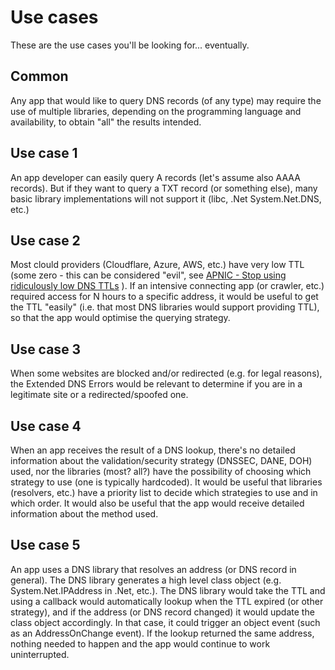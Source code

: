 # Use cases

These are the use cases you'll be looking for... eventually.


## Common

Any app that would like to query DNS records (of any type) may require the use of multiple libraries, depending on the programming language and availability, to obtain "all" the results intended.

## Use case 1

An app developer can easily query A records (let's assume also AAAA records). But if they want to query a TXT record (or something else), many basic library implementations will not support it (libc, .Net System.Net.DNS, etc.)

## Use case 2

Most clould providers (Cloudflare, Azure, AWS, etc.) have very low TTL (some zero - this can be considered "evil", see [APNIC - Stop using ridiculously low DNS TTLs](https://blog.apnic.net/2019/11/12/stop-using-ridiculously-low-dns-ttls/) ). If an intensive connecting app (or crawler, etc.) required access for N hours to a specific address, it would be useful to get the TTL "easily" (i.e. that most DNS libraries would support providing TTL), so that the app would optimise the querying strategy.

## Use case 3

When some websites are blocked and/or redirected (e.g. for legal reasons), the Extended DNS Errors would be relevant to determine if you are in a legitimate site or a redirected/spoofed one.

## Use case 4

When an app receives the result of a DNS lookup, there's no detailed information about the validation/security strategy (DNSSEC, DANE, DOH) used, nor the libraries (most? all?) have the possibility of choosing which strategy to use (one is typically hardcoded). It would be useful that libraries (resolvers, etc.) have a priority list to decide which strategies to use and in which order. It would also be useful that the app would receive detailed information about the method used.

## Use case 5
An app uses a DNS library that resolves an address (or DNS record in general). The DNS library generates a high level class object (e.g. System.Net.IPAddress in .Net, etc.). The DNS library would take the TTL and using a callback would automatically lookup when the TTL expired (or other strategy), and if the address (or DNS record changed) it would update the class object accordingly. In that case, it could trigger an object event (such as an AddressOnChange event). If the lookup returned the same address, nothing needed to happen and the app would continue to work uninterrupted.





